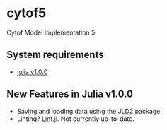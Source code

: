 # cytof5
Cytof Model Implementation 5

## System requirements
- [julia v1.0.0][3]


## New Features in Julia v1.0.0

- Saving and loading data using the [JLD2][1] package
- Linting? [Lint.jl][2]. Not currently up-to-date.



[1]: https://github.com/simonster/JLD2.jl
[2]: https://github.com/tonyhffong/Lint.jl
[3]: https://julialang-s3.julialang.org/bin/linux/x64/1.0/julia-1.0.0-linux-x86_64.tar.gz
